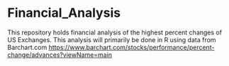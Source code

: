 # Financial_Analysis
This repository holds financial analysis of the highest percent changes of US Exchanges. This analysis will primarily be done in R using data from Barchart.com
https://www.barchart.com/stocks/performance/percent-change/advances?viewName=main
